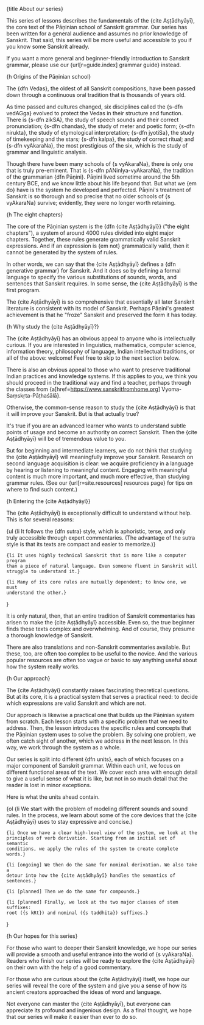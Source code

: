 {title About our series}

This series of lessons describes the fundamentals of the {cite Aṣṭādhyāyī},
the core text of the Pāṇinian school of Sanskrit grammar. Our series has been
written for a general audience and assumes no prior knowledge of Sanskrit. That
said, this series will be more useful and accessible to you if you know some
Sanskrit already.

If you want a more general and beginner-friendly introduction to Sanskrit
grammar, please use our {url[r=guide.index] grammar guide} instead.


{h Origins of the Pāṇinian school}

The {dfn Vedas}, the oldest of all Sanskrit compositions, have been passed down
through a continuous oral tradition that is thousands of years old.

As time passed and cultures changed, six disciplines called the {s-dfn
vedAGga} evolved to protect the Vedas in their structure and function. There is
{s-dfn zikSA}, the study of speech sounds and their correct pronunciation;
{s-dfn chandas}, the study of meter and poetic form; {s-dfn nirukta}, the
study of etymological interpretation; {s-dfn jyotiSa}, the study of
timekeeping and the stars; {s-dfn kalpa}, the study of correct ritual; and
{s-dfn vyAkaraNa}, the most prestigious of the six, which is the study of
grammar and linguistic analysis.

Though there have been many schools of {s vyAkaraNa}, there is only one that is
truly pre-eminent. That is {s-dfn pANinIya-vyAkaraNa}, the tradition of the
grammarian {dfn Pāṇini}. Pāṇini lived sometime around the 5th
century BCE, and we know little about his life beyond that. But what we {em do}
have is the system he developed and perfected. Pāṇini's treatment of Sanskrit
is so thorough and so precise that no older schools of {s vyAkaraNa} survive;
evidently, they were no longer worth retaining.


{h The eight chapters}

The core of the Pāṇinian system is the {dfn {cite Aṣṭādhyāyī}} ("the eight
chapters"), a system of around 4000 rules divided into eight major chapters.
Together, these rules generate grammatically valid Sanskrit expressions. And if
an expression is {em not} grammatically valid, then it cannot be generated by
the system of rules.

In other words, we can say that the {cite Aṣṭādhyāyī} defines a {dfn generative
grammar} for Sanskrit. And it does so by defining a formal language to specify
the various substitutions of sounds, words, and sentences that Sanskrit
requires. In some sense, the {cite Aṣṭādhyāyī} is the first program.

The {cite Aṣṭādhyāyī} is so comprehensive that essentially all later Sanskrit
literature is consistent with its model of Sanskrit. Perhaps Pāṇini's greatest
achievement is that he "froze" Sanskrit and preserved the form it has today.


{h Why study the {cite Aṣṭādhyāyī}?}

The {cite Aṣṭādhyāyī} has an obvious appeal to anyone who is intellectually
curious. If you are interested in linguistics, mathematics, computer science,
information theory, philosophy of language, Indian intellectual traditions, or
all of the above: welcome! Feel free to skip to the next section below.

There is also an obvious appeal to those who want to preserve traditional
Indian practices and knowledge systems. If this applies to you, we think you
should proceed in the traditional way and find a teacher, perhaps through the
classes from {a[href=https://www.sanskritfromhome.org] Vyoma-Saṃskṛta-Pāṭhaśālā}.

Otherwise, the common-sense reason to study the {cite Aṣṭādhyāyī} is that 
it will improve your Sanskrit. But is that actually true?

It's true if you are an advanced learner who wants to understand subtle points
of usage and become an authority on correct Sanskrit. Then the {cite
Aṣṭādhyāyī} will be of tremendous value to you.

But for beginning and intermediate learners, we do not think that studying the
{cite Aṣṭādhyāyī} will meaningfully improve your Sanskrit. Research on second
language acquisition is clear: we acquire proficiency in a language by hearing
or listening to meaningful content. Engaging with meaningful content is much
more important, and much more effective, than studying grammar rules. (See our
{url[r=site.resources] resources page} for tips on where to find such content.)


{h Entering the {cite Aṣṭādhyāyī}}

The {cite Aṣṭādhyāyī} is exceptionally difficult to understand without help.
This is for several reasons:

{ul
    {li It follows the {dfn sutra} style, which is aphoristic, terse, and only
    truly accessible through expert commentaries. (The advantage of the sutra
    style is that its texts are compact and easier to memorize.)}

    {li It uses highly technical Sanskrit that is more like a computer program
    than a piece of natural language. Even someone fluent in Sanskrit will
    struggle to understand it.}

    {li Many of its core rules are mutually dependent; to know one, we must
    understand the other.}
}

It is only natural, then, that an entire tradition of Sanskrit commentaries has
arisen to make the {cite Aṣṭādhyāyī} accessible. Even so, the true beginner
finds these texts complex and overwhelming. And of course, they presume a
thorough knowledge of Sanskrit.

There are also translations and non-Sanskrit commentaries available. But these,
too, are often too complex to be useful to the novice. And the various popular
resources are often too vague or basic to say anything useful about how the
system really works.


{h Our approach}

The {cite Aṣṭādhyāyī} constantly raises fascinating theoretical questions. But
at its core, it is a practical system that serves a practical need: to decide
which expressions are valid Sanskrit and which are not.

Our approach is likewise a practical one that builds up the Pāṇinian system
from scratch. Each lesson starts with a specific problem that we need to
address. Then, the lesson introduces the specific rules and concepts that the
Pāṇinian system uses to solve the problem. By solving one problem, we often
catch sight of another, which we address in the next lesson. In this way, we
work through the system as a whole.

Our series is split into different {dfn units}, each of which focuses on a
major component of Sanskrit grammar. Within each unit, we focus on different
functional areas of the text. We cover each area with enough detail to give a
useful sense of what it is like, but not in so much detail that the reader is
lost in minor exceptions.

Here is what the units ahead contain.

{ol
    {li We start with the problem of modeling different sounds and sound rules.
    In the process, we learn about some of the core devices that the {cite
    Aṣṭādhyāyī} uses to stay expressive and concise.}

    {li Once we have a clear high-level view of the system, we look at the
    principles of verb derivation. Starting from an initial set of semantic
    conditions, we apply the rules of the system to create complete words.}

    {li [ongoing] We then do the same for nominal derivation. We also take a
    detour into how the {cite Aṣṭādhyāyī} handles the semantics of sentences.}

    {li [planned] Then we do the same for compounds.}

    {li [planned] Finally, we look at the two major classes of stem suffixes:
    root ({s kRt}) and nominal ({s taddhita}) suffixes.}
}


{h Our hopes for this series}

For those who want to deeper their Sanskrit knowledge, we hope our series will
provide a smooth and useful entrance into the world of {s vyAkaraNa}. Readers
who finish our series will be ready to explore the {cite Aṣṭādhyāyī} on their
own with the help of a good commentary.

For those who are curious about the {cite Aṣṭādhyāyī} itself, we hope our
series will reveal the core of the system and give you a sense of how its
ancient creators approached the ideas of word and language.

Not everyone can master the {cite Aṣṭādhyāyī}, but everyone can appreciate its
profound and ingenious design. As a final thought, we hope that our series will
make it easier than ever to do so.
